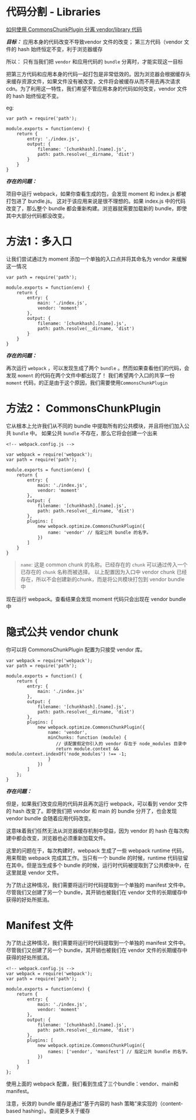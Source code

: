 
代码分割 - Libraries
========

[如何使用 CommonsChunkPlugin 分离 vendor/library 代码](http://www.css88.com/doc/webpack2/guides/code-splitting-libraries)

***目标：***
应用本身的代码改变不导致vendor 文件的改变； 第三方代码（vendor 文件的 hash 始终恒定不变，利于浏览器缓存

所以： 只有当我们把 `vendor` 和应用代码的 `bundle` 分离时，才能实现这一目标

把第三方代码和应用本身的代码一起打包是非常低效的。因为浏览器会根据缓存头来缓存资源文件，如果文件没有被改变，文件将会被缓存从而不用去再次请求 cdn。为了利用这一特性，我们希望不管应用本身的代码如何改变，vendor 文件的 hash 始终恒定不变。


eg:

```
var path = require('path');

module.exports = function(env) {
    return {
        entry: './index.js',
        output: {
            filename: '[chunkhash].[name].js',
            path: path.resolve(__dirname, 'dist')
        }
    }
}
```

***存在的问题：***

项目中运行 webpack，如果你查看生成的包，会发现 moment 和 index.js 都被打包进了 bundle.js。
这对于该应用来说是很不理想的。如果 index.js 中的代码改变了，那么整个 bundle 都会重新构建。浏览器就需要加载新的 bundle，即使其中大部分代码都没改变。

# 方法1：多入口

让我们尝试通过为 moment 添加一个单独的入口点并将其命名为 vendor 来缓解这一情况

```
var path = require('path');

module.exports = function(env) {
    return {
        entry: {
            main: './index.js',
            vendor: 'moment'
        },
        output: {
            filename: '[chunkhash].[name].js',
            path: path.resolve(__dirname, 'dist')
        }
    }
}
```

***存在的问题：***

再次运行 `webpack` ，可以发现生成了两个 `bundle` 。然而如果查看他们的代码，会发现 `moment` 的代码在两个文件中都出现了！
我们希望两个入口的共享一份 `moment` 代码，的正是由于这个原因，我们需要使用`CommonsChunkPlugin`

# 方法2： CommonsChunkPlugin

它从根本上允许我们从不同的 bundle 中提取所有的公共模块，并且将他们加入公共 `bundle` 中。
如果公共 `bundle` 不存在，那么它将会创建一个出来


```
<!-- webpack.config.js -->

var webpack = require('webpack');
var path = require('path');

module.exports = function(env) {
    return {
        entry: {
            main: './index.js',
            vendor: 'moment'
        },
        output: {
            filename: '[chunkhash].[name].js',
            path: path.resolve(__dirname, 'dist')
        },
        plugins: [
            new webpack.optimize.CommonsChunkPlugin({
                name: 'vendor' // 指定公共 bundle 的名字。
            })
        ]
    }
}
```

> `name`: 这是 common chunk 的名称。已经存在的 `chunk` 可以通过传入一个已存在的 `chunk` 名称而被选择。
以上配置因为入口中 vendor chunk 已经存在，所以不会创建新的chunk，而是将公共模块打包到 vendor bundle 中

现在运行 webpack。查看结果会发现 moment 代码只会出现在 vendor bundle 中

# 隐式公共 vendor chunk

你可以将 CommonsChunkPlugin 配置为只接受 vendor 库。

```
var webpack = require('webpack');
var path = require('path');

module.exports = function() {
    return {
        entry: {
            main: './index.js'
        },
        output: {
            filename: '[chunkhash].[name].js',
            path: path.resolve(__dirname, 'dist')
        },
        plugins: [
            new webpack.optimize.CommonsChunkPlugin({
                name: 'vendor',
                minChunks: function (module) {
                   // 该配置假定你引入的 vendor 存在于 node_modules 目录中
                   return module.context && module.context.indexOf('node_modules') !== -1;
                }
            })
        ]
    };
}

```

***存在问题：***

但是，如果我们改变应用的代码并且再次运行 webpack，可以看到 vendor 文件的 hash 改变了。即使我们把 vendor 和 main 的 bundle 分开了，也会发现 vendor bundle 会随着应用代码改变。

这意味着我们任然无法从浏览器缓存机制中受益，因为 vendor 的 hash 在每次构建中都会改变，浏览器也必须重新加载文件。

这里的问题在于，每次构建时，webpack 生成了一些 webpack runtime 代码，用来帮助 webpack 完成其工作。当只有一个 bundle 的时候，runtime 代码驻留在其中。但是当生成多个 bundle 的时候，运行时代码被提取到了公共模块中，在这里就是 vendor 文件。

为了防止这种情况，我们需要将运行时代码提取到一个单独的 manifest 文件中。尽管我们又创建了另一个 bundle，其开销也被我们在 vendor 文件的长期缓存中获得的好处所抵消。

# Manifest 文件

为了防止这种情况，我们需要将运行时代码提取到一个单独的 manifest 文件中。尽管我们又创建了另一个 bundle，其开销也被我们在 vendor 文件的长期缓存中获得的好处所抵消。

```
<!-- webpack.config.js -->
var webpack = require('webpack');
var path = require('path');

module.exports = function(env) {
    return {
        entry: {
            main: './index.js',
            vendor: 'moment'
        },
        output: {
            filename: '[chunkhash].[name].js',
            path: path.resolve(__dirname, 'dist')
        },
        plugins: [
            new webpack.optimize.CommonsChunkPlugin({
                names: ['vendor', 'manifest'] // 指定公共 bundle 的名字。
            })
        ]
    }
};
```

使用上面的 webpack 配置，我们看到生成了三个bundle：vendor、main和manifest。

注意，长效的 bundle 缓存是通过“基于内容的 hash 策略”来实现的（content-based hashing）。查阅更多关于缓存